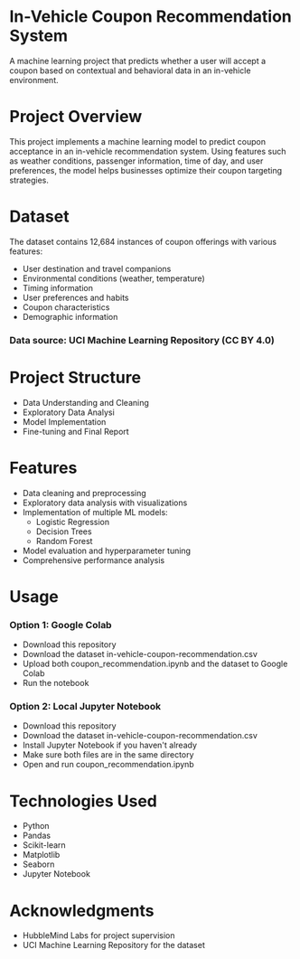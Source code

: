                                          
# In-Vehicle Coupon Recommendation System 
A machine learning project that predicts whether a user will accept a coupon based on contextual and behavioral data in an in-vehicle environment.

# Project Overview
This project implements a machine learning model to predict coupon acceptance in an in-vehicle recommendation system. Using features such as weather conditions, passenger information, time of day, and user preferences, the model helps businesses optimize their coupon targeting strategies.

# Dataset
The dataset contains 12,684 instances of coupon offerings with various features:

 - User destination and travel companions
 - Environmental conditions (weather, temperature)
 - Timing information
 - User preferences and habits
 - Coupon characteristics
 - Demographic information

### Data source: UCI Machine Learning Repository (CC BY 4.0)

# Project Structure
 - Data Understanding and Cleaning
 - Exploratory Data Analysi
 - Model Implementation
 - Fine-tuning and Final Report

# Features

 - Data cleaning and preprocessing
 - Exploratory data analysis with visualizations
 - Implementation of multiple ML models:
     - Logistic Regression
     - Decision Trees
     - Random Forest
 - Model evaluation and hyperparameter tuning
 - Comprehensive performance analysis

# Usage

### Option 1: Google Colab
 - Download this repository
 - Download the dataset in-vehicle-coupon-recommendation.csv
 - Upload both coupon_recommendation.ipynb and the dataset to Google Colab
 - Run the notebook

### Option 2: Local Jupyter Notebook
 - Download this repository
 - Download the dataset in-vehicle-coupon-recommendation.csv
 - Install Jupyter Notebook if you haven't already
 - Make sure both files are in the same directory
 - Open and run coupon_recommendation.ipynb 

# Technologies Used

 - Python
 - Pandas
 - Scikit-learn
 - Matplotlib
 - Seaborn
 - Jupyter Notebook
   
# Acknowledgments
 - HubbleMind Labs for project supervision
 - UCI Machine Learning Repository for the dataset
